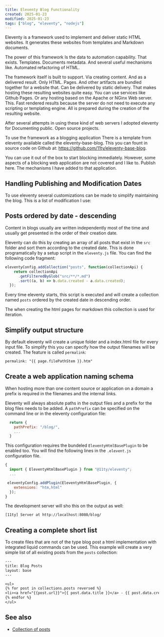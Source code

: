 ```yaml
---
title: Eleventy Blog Functionality
created: 2025-01-23
modified: 2025-01-23
tags: ["blog", "eleventy", "nodejs"]
---
```


Eleventy is a framework used to implement and deliver static HTML websites.  It generates these websites from templates
and Markdown documents.

The power of this framework Is the data to automation capability.  That exists.  Templates.  Documents metadata.  And
several useful mechanisms like.  Automated refactoring of HTML.

The framework itself is built to support.  Via creating content.  And as a delivered result.  Only HTML.  Pages.  And
other artifacts are bundled together for a website that.  Can be delivered by static delivery.  That makes hosting these
resulting websites quite easy.  You can use services like Github Pages.  Or any hosting based on the Apache or NGinx Web
server.  This.  Fast rendered results because the server do not need to execute any scripting or templating engine.  All
is prepared during the creation of the resulting website.

After several attempts in using these kind of web servers I adopted eleventy for Documenting public.  Open source
projects.

To use the framework as a blogging application There is a template from eleventy available called the
eleventy-base-blog.  This you can fount in source code on Github at: <https://github.com/11ty/eleventy-base-blog>.

You can use it out of the box to start blocking immediately.  However, some aspects of a blocking web application are
not covered and I like to.  Publish here.  The mechanisms I have added to that application.


## Handling Publishing and Modification Dates


To use eleventy several customizations can be made to simplify maintaining the blog. This is a list of modification I use:


## Posts ordered by date - descending

Content in blogs usually are written independently most of the time and usually get presented in the order of their creation date.

Eleventy can do this by creating an array of all posts that exist in the `src` folder and sort them according to the
created date.  This is done programatically by a setup script in the `eleventy.js` file.  You can find the following
code fragment:

``` js
eleventyConfig.addCollection("posts", function(collectionApi) {
    return collectionApi
      .getFilteredByGlob("src/**/*.md")
      .sort((a, b) => b.data.created - a.data.created);
  });
```

Every time eleventy starts, this script is executed and will create a collection named `posts` ordered by the created date in descending order.

The when creating the html pages for markdown this collection is used for iteration.


## Simplify output structure

By default eleventy will create a unique folder and a index.html file for every input file.  To simplify this you can
specify how the output filenames will be created.  The feature is called `permalink`:

``` txt
permalink: "{{ page.filePathStem }}.htm"
```

## Create a web application naming schema

When hosting more than one content source or application on a domain a prefix is required in the filenames and the
internal links.

Eleventy will always absolute paths in the output files and a prefix for the blog files needs to be added.  A
`pathPrefix` can be specified on the command line or in the eleventy configuration file:

``` js
  return {
    pathPrefix: "/blog/",
    ...
  }
```

This configuration requires the bundeled `EleventyHtmlBasePlugin` to be enabled too.  You will find the following lines
in the `.elevent.js` configuration file.

``` js
{
  import { EleventyHtmlBasePlugin } from "@11ty/eleventy";
  ...

 eleventyConfig.addPlugin(EleventyHtmlBasePlugin, {
    extensions: "htm,html"
  });
}
```

The development server will sho this on the output as well:

``` txt
[11ty] Server at http://localhost:8080/blog/
```


## Creating a complete short list

To create files that are not of the type blog post a html implementation with integrated liquid commands can be used.
This example will create a very simple list of all existing posts from the `posts` collection:

``` txt
---
title: Blog Posts
layout: base
---

<ul>
{% for post in collections.posts reversed %}
<li><a href="{{post.url}}">{{ post.data.title }}</a> - {{ post.data.created }}</li>
{% endfor %}
</ul>
```


## See also

* [Collection of posts](https://tinytip.co/tips/eleventy-collection-by-glob/)


##


